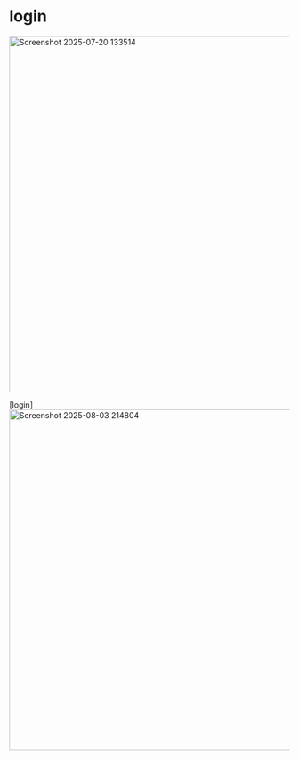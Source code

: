 # login

<img width="1365" height="640" alt="Screenshot 2025-07-20 133514" src="https://github.com/user-attachments/assets/0bedc401-02d7-4d08-8d2c-290aec2b7f78" />

[login]
<img width="1352" height="613" alt="Screenshot 2025-08-03 214804" src="https://github.com/user-attachments/assets/2ff74cd6-86f8-41f0-b22b-01d2bbb35d96" />

